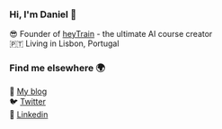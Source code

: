 ### Hi, I'm Daniel 👋

😎 Founder of [heyTrain](https://heytrain.com) - the ultimate AI course creator <br />
🇵🇹 Living in Lisbon, Portugal

### Find me elsewhere 🌍

🏡 [My blog](https://danielhangan.com) <br />
🐦 [Twitter](https://twitter.com/hangandaniel)  <br />
👔 [Linkedin](https://www.linkedin.com/in/danielhangan/)
